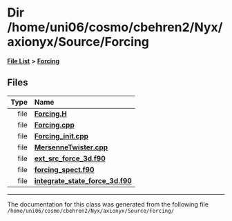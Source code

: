 
# Dir /home/uni06/cosmo/cbehren2/Nyx/axionyx/Source/Forcing


[**File List**](files.md) **>** [**Forcing**](dir_45682215f16eaf57f766b3c547de68bc.md)











## Files

| Type | Name |
| ---: | :--- |
| file | [**Forcing.H**](Forcing_8H.md) <br> |
| file | [**Forcing.cpp**](Forcing_8cpp.md) <br> |
| file | [**Forcing\_init.cpp**](Forcing__init_8cpp.md) <br> |
| file | [**MersenneTwister.cpp**](MersenneTwister_8cpp.md) <br> |
| file | [**ext\_src\_force\_3d.f90**](ext__src__force__3d_8f90.md) <br> |
| file | [**forcing\_spect.f90**](forcing__spect_8f90.md) <br> |
| file | [**integrate\_state\_force\_3d.f90**](integrate__state__force__3d_8f90.md) <br> |


















------------------------------
The documentation for this class was generated from the following file `/home/uni06/cosmo/cbehren2/Nyx/axionyx/Source/Forcing/`
